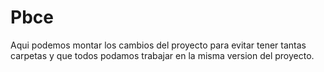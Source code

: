 # Pbce

Aqui podemos montar los cambios del proyecto para evitar tener tantas carpetas y que todos podamos trabajar en la misma version del proyecto. 
